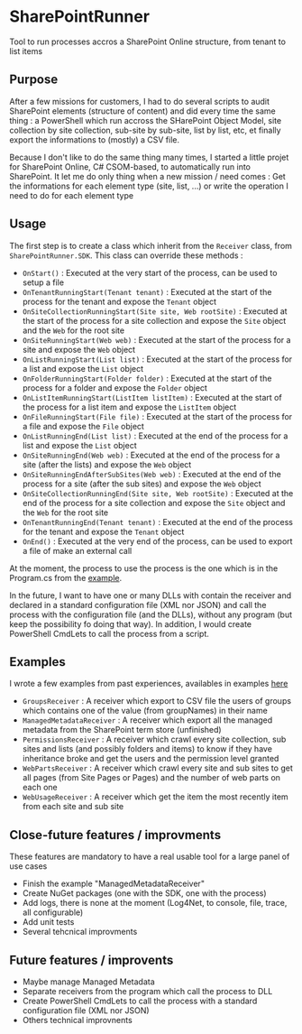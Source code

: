 # SharePointRunner
Tool to run processes accros a SharePoint Online structure, from tenant to list items

## Purpose

After a few missions for customers, I had to do several scripts to audit SharePoint elements (structure of content) and did every time the same thing : a PowerShell which run accross the SHarePoint Object Model, site collection by site collection, sub-site by sub-site, list by list, etc, et finally export the informations to (mostly) a CSV file.

Because I don't like to do the same thing many times, I started a little projet for SharePoint Online, C# CSOM-based, to automatically run into SharePoint.
It let me do only thing when a new mission / need comes : Get the informations for each element type (site, list, ...) or write the operation I need to do for each element type

## Usage
The first step is to create a class which inherit from the `Receiver` class, from `SharePointRunner.SDK`.
This class can override these methods :

- `OnStart()` : Executed at the very start of the process, can be used to setup a file
- `OnTenantRunningStart(Tenant tenant)` : Executed at the start of the process for the tenant and expose the `Tenant` object
- `OnSiteCollectionRunningStart(Site site, Web rootSite)` : Executed at the start of the process for a site collection and expose the `Site` object and the `Web` for the root site
- `OnSiteRunningStart(Web web)` : Executed at the start of the process for a site and expose the `Web` object
- `OnListRunningStart(List list)` : Executed at the start of the process for a list and expose the `List` object
- `OnFolderRunningStart(Folder folder)` : Executed at the start of the process for a folder and expose the `Folder` object
- `OnListItemRunningStart(ListItem listItem)` : Executed at the start of the process for a list item and expose the `ListItem` object
- `OnFileRunningStart(File file)` : Executed at the start of the process for a file and expose the `File` object
- `OnListRunningEnd(List list)` : Executed at the end of the process for a list and expose the `List` object
- `OnSiteRunningEnd(Web web)` : Executed at the end of the process for a site (after the lists) and expose the `Web` object
- `OnSiteRunningEndAfterSubSites(Web web)` : Executed at the end of the process for a site (after the sub sites) and expose the `Web` object
- `OnSiteCollectionRunningEnd(Site site, Web rootSite)` : Executed at the end of the process for a site collection and expose the `Site` object and the `Web` for the root site
- `OnTenantRunningEnd(Tenant tenant)` : Executed at the end of the process for the tenant and expose the `Tenant` object
- `OnEnd()` : Executed at the very end of the process, can be used to export a file of make an external call

At the moment, the process to use the process is the one which is in the Program.cs from the [example](Examples/V1/SharePointRunner.LauncherV1).

In the future, I want to have one or many DLLs with contain the receiver and declared in a standard configuration file (XML nor JSON) and call the process with the configuration file (and the DLLs), without any program (but keep the possibility fo doing that way).
In addition, I would create PowerShell CmdLets to call the process from a script.

## Examples
I wrote a few examples from past experiences, availables in examples [here](Examples)

- `GroupsReceiver` : A receiver which export to CSV file the users of groups which contains one of the value (from groupNames) in their name
- `ManagedMetadataReceiver` : A receiver which export all the managed metadata from the SharePoint term store (unfinished)
- `PermissionsReceiver` : A receiver which crawl every site collection, sub sites and lists (and possibly folders and items) to know if they have inheritance broke and get the users and the permission level granted
- `WebPartsReceiver` : A receiver which crawl every site and sub sites to get all pages (from Site Pages or Pages) and the number of web parts on each one
- `WebUsageReceiver` : A receiver which get the item the most recently item from each site and sub site

## Close-future features / improvments
These features are mandatory to have a real usable tool for a large panel of use cases

- Finish the example "ManagedMetadataReceiver"
- Create NuGet packages (one with the SDK, one with the process)
- Add logs, there is none at the moment (Log4Net, to console, file, trace, all configurable)
- Add unit tests
- Several tehcnical improvments

## Future features / improvents

- Maybe manage Managed Metadata
- Separate receivers from the program which call the process to DLL
- Create PowerShell CmdLets to call the process with a standard configuration file (XML nor JSON)
- Others technical improvnents